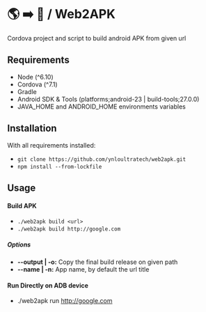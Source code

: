 # 🌎 ➡️ 📱 / Web2APK

Cordova project and script to build android APK from given url

## Requirements

- Node (^6.10)
- Cordova (^7.1)
- Gradle
- Android SDK & Tools (platforms;android-23 | build-tools;27.0.0)
- JAVA_HOME and ANDROID_HOME environments variables

## Installation

With all requirements installed:

- `git clone https://github.com/ynloultratech/web2apk.git`
- `npm install --from-lockfile`

## Usage

#### Build APK

- `./web2apk build <url>`
- `./web2apk build http://google.com`

##### Options

- **--output | -o:** Copy the final build release on given path
- **--name | -n:** App name, by default the url title

#### Run Directly on ADB device

- ./web2apk run http://google.com


